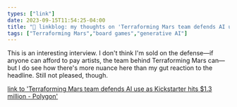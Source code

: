 ```yaml
---
types: ["link"]
date: 2023-09-15T11:54:25-04:00
title: "🔗 linkblog: my thoughts on 'Terraforming Mars team defends AI use as Kickstarter hits $1.3 million - Polygon'"
tags: ["Terraforming Mars","board games","generative AI"]
---
```

This is an interesting interview. I don't think I'm sold on the defense—if anyone can afford to pay artists, the team behind Terraforming Mars can—but I do see how there's more nuance here than my gut reaction to the headline. Still not pleased, though.  
 

[link to 'Terraforming Mars team defends AI use as Kickstarter hits $1.3 million - Polygon'](https://www.polygon.com/tabletop-games/23873453/kickstarters-ai-disclosure-terraforming-mars-release-date-price)

